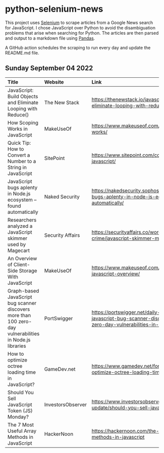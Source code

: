 # python-selenium-news

This project uses [Selenium](https://www.seleniumhq.org/) to scrape articles from a Google News search for JavaScript.
I chose JavaScript over Python to avoid the disambiguation problems that arise when searching for Python.
The articles are then parsed and output to a markdown file using [Pandas](https://pandas.pydata.org/).

A GitHub action schedules the scraping to run every day and update the README.md file.

## Sunday September 04 2022


| Title                                                                                                    | Website           | Link                                                                                                                                        |
|:---------------------------------------------------------------------------------------------------------|:------------------|:--------------------------------------------------------------------------------------------------------------------------------------------|
| JavaScript: Build Objects and Eliminate Looping with Reduce()                                            | The New Stack     | https://thenewstack.io/javascript-build-objects-and-eliminate-looping-with-reduce/                                                          |
| How Scoping Works in JavaScript                                                                          | MakeUseOf         | https://www.makeuseof.com/javascript-scoping-how-works/                                                                                     |
| Quick Tip: How to Convert a Number to a String in JavaScript                                             | SitePoint         | https://www.sitepoint.com/convert-number-to-string-javascript/                                                                              |
| JavaScript bugs aplenty in Node.js ecosystem – found automatically                                       | Naked Security    | https://nakedsecurity.sophos.com/2022/08/30/javascript-bugs-aplenty-in-node-js-ecosystem-found-automatically/                               |
| Researchers analyzed a JavaScript skimmer used by Magecart                                               | Security Affairs  | https://securityaffairs.co/wordpress/135177/cyber-crime/javascript-skimmer-magecart.html                                                    |
| An Overview of Client-Side Storage With JavaScript                                                       | MakeUseOf         | https://www.makeuseof.com/client-side-storage-javascript-overview/                                                                          |
| Graph-based JavaScript bug scanner discovers more than 100 zero-day vulnerabilities in Node.js libraries | PortSwigger       | https://portswigger.net/daily-swig/graph-based-javascript-bug-scanner-discovers-more-than-100-zero-day-vulnerabilities-in-node-js-libraries |
| How to optimize octree loading time in JavaScript?                                                       | GameDev.net       | https://www.gamedev.net/forums/topic/712899-how-to-optimize-octree-loading-time-in-javascript/5450585/                                      |
| Should You Sell JavaScript Token (JS) Monday?                                                            | InvestorsObserver | https://www.investorsobserver.com/news/crypto-update/should-you-sell-javascript-token-js-monday-2                                           |
| The 7 Most Useful Array Methods in JavaScript                                                            | HackerNoon        | https://hackernoon.com/the-7-most-useful-array-methods-in-javascript                                                                        |